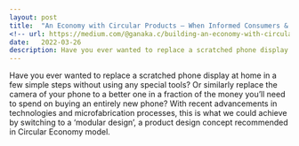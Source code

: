 ```yaml
---
layout: post
title:  "An Economy with Circular Products — When Informed Consumers & Responsible Designers Drive the Market"
<!-- url: https://medium.com/@ganaka.c/building-an-economy-with-circular-products-when-informed-consumers-responsible-designers-drive-f41893306531 -->
date:   2022-03-26
description: Have you ever wanted to replace a scratched phone display at home in a few simple steps without using any special tools? Or similarly replace the camera of your phone to a better one in a fraction of the money you’ll need to spend on buying an entirely new phone? With recent advancements in technologies and microfabrication processes, this is what we could achieve by switching to a ‘modular design’, a product design concept recommended in Circular Economy model.<br> <a class="article-link" href="https://medium.com/@ganaka.c/building-an-economy-with-circular-products-when-informed-consumers-responsible-designers-drive-f41893306531" target="_blank">Continue Reading</a>
---
```


<p class="intro"><span class="dropcap">H</span>ave you ever wanted to replace a scratched phone display at home in a few simple steps without using any special tools? Or similarly replace the camera of your phone to a better one in a fraction of the money you’ll need to spend on buying an entirely new phone? With recent advancements in technologies and microfabrication processes, this is what we could achieve by switching to a ‘modular design’, a product design concept recommended in Circular Economy model.</p>



<!-- <img src="/assets/img/1Ganaka_Chandrakumara.png" alt=""> -->

